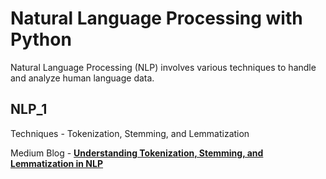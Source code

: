 # Natural Language Processing with Python
Natural Language Processing (NLP) involves various techniques to handle and analyze human language data.

## NLP_1
Techniques - Tokenization, Stemming, and Lemmatization

Medium Blog - [**Understanding Tokenization, Stemming, and Lemmatization in NLP**](https://medium.com/becoming-human/understanding-tokenization-stemming-and-lemmatization-in-nlp-ba7944bb92a0)
